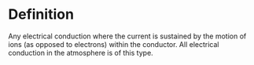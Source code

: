 # Definition

Any electrical conduction where the current is sustained by the motion
of ions (as opposed to electrons) within the conductor. All electrical
conduction in the atmosphere is of this type.

